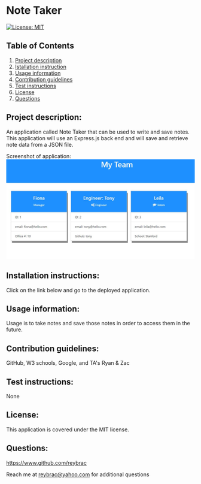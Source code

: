# Note Taker

[![License: MIT](https://img.shields.io/badge/License-MIT-yellow.svg)](https://opensource.org/licenses/MIT)

## Table of Contents
1. [Project description](#Project-description)
2. [Istallation instruction](#Installaton-instructions)
3. [Usage information](#Usage-information)
4. [Contribution guidelines](#Contribution-guidelines)
5. [Test instructions](#Test-instructions)
6. [License](#License)
7. [Questions](#Questions)

## Project description: 
An application called Note Taker that can be used to write and save notes. This application will use an Express.js back end and will save and retrieve note data from a JSON file.

Screenshot of application:
![alt Note Take](https://github.com/reybrac/Team_profile_generator/blob/main/dist/Pictures/Team-profile-generator.JPG?raw=true)

## Installation instructions: 
Click on the link below and go to the deployed application.



## Usage information: 
Usage is to take notes and save those notes in order to access them in the future.

## Contribution guidelines: 
GitHub, W3 schools, Google, and TA's Ryan & Zac

## Test instructions: 
None

## License: 
This application is covered under the MIT license.

## Questions: 
https://www.github.com/reybrac

Reach me at reybrac@yahoo.com for additional questions
